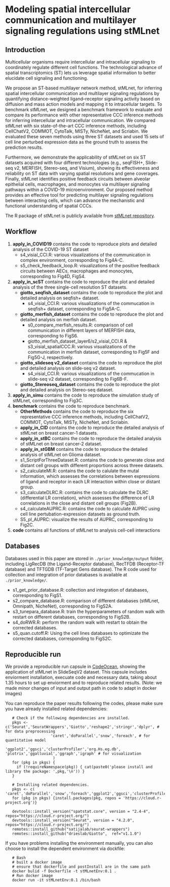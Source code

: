 # Modeling spatial intercellular communication and multilayer signaling regulations using stMLnet

## Introduction
Multicellular organisms require intercellular and intracellular signaling to coordinately regulate different cell functions. The technological advance of spatial transcriptomics (ST) lets us leverage spatial information to better elucidate cell signaling and functioning. 

We propose an ST-based multilayer network method, stMLnet, for inferring spatial intercellular communication and multilayer signaling regulations by quantifying distance-weighted ligand–receptor signaling activity based on diffusion and mass action models and mapping it to intracellular targets. To benchmark stMLnet, we designed a benchmark framework to evaluate and compare its performance with other representative CCC inference methods for inferring intercellular and intracellular communication. We compared stMLnet with six state-of-the-art CCC inference methods, including CellChatV2, COMMOT, CytoTalk, MISTy, NicheNet, and Scriabin. We evaluated these seven methods using three ST datasets and used 15 sets of cell line perturbed expression data as the ground truth to assess the prediction results. 

Furthermore, we demonstrate the applicability of stMLnet on six ST datasets acquired with four different technologies (e.g., seqFISH+, Slide-seq v2, MERFISH, Stereo-seq, and Visium), showing its effectiveness and reliability on ST data with varying spatial resolutions and gene coverages. Finally, stMLnet identifies positive feedback circuits between alveolar epithelial cells, macrophages, and monocytes via multilayer signaling pathways within a COVID-19 microenvironment. Our proposed method provides an effective tool for predicting multilayer signaling regulations between interacting cells, which can advance the mechanistic and functional understanding of spatial CCCs.

The R package of stMLnet is publicly available from <a href="https://github.com/SunXQlab/stMLnet" target="_blank">stMLnet repository</a>. 
 
## Workflow

1. **apply_in_COVID19** contains the code to reproduce plots and detailed analysis of the COVID-19 ST dataset <br>
   - s4_visial_CCI.R: various visualizations of the communication in complex environment, corresponding to Fig4A-C.
   - s5_check_feedback_loop.R: visualizations of the positive feedback circuits between AECs, macrophages and monocytes, corresponding to Fig4D, FigS4.
2. **apply_in_scST** contains the code to reproduce the plot and detailed analysis of the three single-cell resolution ST datasets.<br>
   - **giotto_seqfish_dataset** contains the code to reproduce the plot and detailed analysis on seqfish+ dataset.<br>
        + s4_visial_CCI.R: various visualizations of the commucation in seqfish+ dataset, corresponding to Fig5A-C.
   - **giotto_merfish_dataset** contains the code to reproduce the plot and detailed analysis on merfish dataset.<br>
        + s0_compare_merfish_results.R: comparison of cell communication in different layers of MERFISH data, corresponding to FigS6.
        + giotto_merfish_dataset_layer6/s2_visial_CCI.R & s3_visial_spatialCCC.R: various visualizations of the communication in merfish dataset, corresponding to Fig5F and Fig5G-J, respectively.
   - **giotto_slideseq v2_dataset** contains the code to reproduce the plot and detailed analysis on slide-seq v2 dataset.<br>
        + s4_visial_CCI.R: various visualizations of the commucation in slide-seq v2 dataset, corresponding to Fig6B-F.
   - **giotto_Stereoseq_dataset** contains the code to reproduce the plot and detailed analysis on Stereo-seq dataset.<br>
3. **apply_in_simu** contains the code to reproduce the simulation study of stMLnet, corresponding to Fig3C. <br>
4. **benchmark** contains the code to reproduce benchmark.<br>
   - **OtherMethods** contains the code to reproduce the six representative CCC inference methods, including CellChatV2, COMMOT, CytoTalk, MISTy, NicheNet, and Scriabin.<br>
   - **apply_in_CID** contains the code to reproduce the detailed analysis of stMLnet on breast cancer-1 datasets.<br>
   - **apply_in_stBC** contains the code to reproduce the detailed analysis of stMLnet on breast cancer-2 dataset.<br>
   - **apply_in_stGBM** contains the code to reproduce the detailed analysis of stMLnet on Glioma dataset.<br>
   - s1_ScriptForThreeDataset.R: contains the code to generate close and distant cell groups with different proportions across threee datasets.
   - s2_calculateMI.R: contains the code to calulate the mutal information, which assesses the correlations between expressions of ligand and receptor in each LR interaction within close or distant group.
   - s3_calculateDLRC.R: contains the code to calculate the DLRC (differential LR correlation), which assesses the difference of LR correlations in the close and distant cell groups (Fig2B).
   - s4_calculateAUPRC.R: contains the code to calculate AUPRC using cell line pertubation-expression datasets as ground truth.
   - S5_pl_AUPRC: visualize the results of AUPRC, corresponding to Fig2C.
5. **code** contains all functions of stMLnet to analysis cell-cell interactions <br>

## Databases

Databases used in this paper are stored in `./prior_knowledge/output` folder, including LigRecDB (the Ligand-Receptor database), RecTFDB (Receptor-TF database) and TFTGDB (TF-Target Gens database). The R code used for collection and integration of prior databases is available at `./prior_knowledge/`.

  - s1_get_prior_database.R: collection and integration of databases, corresponding to FigS1.
  - s2_compare_database.R: comparison of different databases (stMLnet, Omnipath, NicheNet), corresponding to FigS2A.
  - s3_tunepara_database.R: train the hyperparameters of random walk with restart on different databases, corresponding to FigS2B.
  - s4_doRWR.R: perform the random walk with restart to obtain the corrected databases.
  - s5_quan.cutoff.R: Using the cell lines databases to optimizate the corrected databases, corresponding to FigS2C.
    
## Reproducible run

We provide a reproducible run capsule in <a href="https://codeocean.com/capsule/9121262/tree" target="_blank">CodeOcean</a>, showing the application of stMLnet in SlideSeqV2 dataset. This capsule includes enviorment installation, execuate code and necessary data, taking about 1.35 hours to set up enviorment and to reproduce related results. (Note: we made minor changes of input and output path in code to adapt in docker images)

You can reproduce the paper results following the codes, please make sure you have already installed related dependencies:

       # Check if the following dependencies are installed.
       pkgs <- c('Seurat','SeuratWrappers','Giotto','reshape2','stringr','dplyr', # for data preprocessing
                        'caret','doParallel','snow','foreach', # for quantitative model
                         'ggplot2','ggsci','clusterProfiler','org.Hs.eg.db', 'plotrix','ggalluvial','ggraph','igraph' # for visualization
                         )
       for (pkg in pkgs) {
         if (!requireNamespace(pkg)) { cat(paste0('please install and library the package: ',pkg,'\n')) }
       }
       
       # Installing related dependencies.
       pkgs <- c( 'caret','doParallel','snow','foreach','ggplot2','ggsci','clusterProfiler','org.Hs.eg.db','plotrix','ggalluvial','ggraph','igraph')
       for (pkg in pkgs) {install.packages(pkg, repos = 'https://cloud.r-project.org')}
       
       devtools::install_version("spatstat.core", version = "2.4-4", repos="https://cloud.r-project.org/")
       devtools::install_version("Seurat", version = "4.2.0", repos="https://cloud.r-project.org/")
       remotes::install_github("satijalab/seurat-wrappers")
       remotes::install_github("drieslab/Giotto",  ref="v1.1.0")

If you have problems installing the environment manually, you can also choose to install the dependent environment via dockfile:

       # Bash
       # built a docker image
       # ensure that dockerfile and postInstall are in the same path
       docker bulid -f Dockerfile -t stMLnetEnv:0.1 .
       # Run docker image
       docker run -it stMLnetEnv:0.1 /bin/bash
